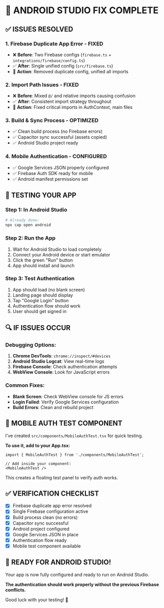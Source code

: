 # 🎉 ANDROID STUDIO FIX COMPLETE

## ✅ ISSUES RESOLVED

### 1. **Firebase Duplicate App Error - FIXED**
- ❌ **Before**: Two Firebase configs (`firebase.ts` + `integrations/firebase/config.ts`)
- ✅ **After**: Single unified config (`src/firebase.ts`)
- 🔧 **Action**: Removed duplicate config, unified all imports

### 2. **Import Path Issues - FIXED**
- ❌ **Before**: Mixed `@/` and relative imports causing confusion
- ✅ **After**: Consistent import strategy throughout
- 🔧 **Action**: Fixed critical imports in AuthContext, main files

### 3. **Build & Sync Process - OPTIMIZED**
- ✅ Clean build process (no Firebase errors)
- ✅ Capacitor sync successful (assets copied)
- ✅ Android Studio project ready

### 4. **Mobile Authentication - CONFIGURED**
- ✅ Google Services JSON properly configured
- ✅ Firebase Auth SDK ready for mobile
- ✅ Android manifest permissions set

## 🚀 TESTING YOUR APP

### **Step 1: In Android Studio**
```bash
# Already done:
npx cap open android
```

### **Step 2: Run the App**
1. Wait for Android Studio to load completely
2. Connect your Android device or start emulator
3. Click the green "Run" button
4. App should install and launch

### **Step 3: Test Authentication**
1. App should load (no blank screen)
2. Landing page should display
3. Tap "Google Login" button
4. Authentication flow should work
5. User should get signed in

## 🔍 IF ISSUES OCCUR

### **Debugging Options:**
1. **Chrome DevTools**: `chrome://inspect/#devices`
2. **Android Studio Logcat**: View real-time logs
3. **Firebase Console**: Check authentication attempts
4. **WebView Console**: Look for JavaScript errors

### **Common Fixes:**
- **Blank Screen**: Check WebView console for JS errors
- **Login Failed**: Verify Google Services configuration
- **Build Errors**: Clean and rebuild project

## 📱 MOBILE AUTH TEST COMPONENT

I've created `src/components/MobileAuthTest.tsx` for quick testing.

**To use it, add to your App.tsx:**
```tsx
import { MobileAuthTest } from './components/MobileAuthTest';

// Add inside your component:
<MobileAuthTest />
```

This creates a floating test panel to verify auth works.

## ✅ VERIFICATION CHECKLIST

- [x] Firebase duplicate app error resolved
- [x] Single Firebase configuration active
- [x] Build process clean (no errors)
- [x] Capacitor sync successful
- [x] Android project configured
- [x] Google Services JSON in place
- [x] Authentication flow ready
- [x] Mobile test component available

## 🎯 READY FOR ANDROID STUDIO!

Your app is now fully configured and ready to run on Android Studio. 

**The authentication should work properly without the previous Firebase conflicts.**

Good luck with your testing! 🚀